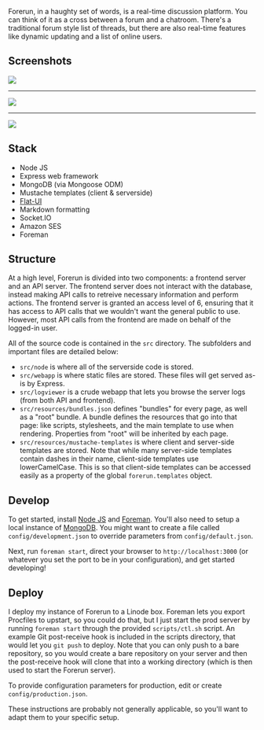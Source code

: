 Forerun, in a haughty set of words, is a real-time discussion platform. You can think of it as a cross between a forum and a chatroom. There's a traditional forum style list of threads, but there are also real-time features like dynamic updating and a list of online users.

Screenshots
---

![](https://raw.github.com/wcauchois/forerun/master/screenshots/splash_page.png)

---

![](https://raw.github.com/wcauchois/forerun/master/screenshots/home_page.png)

---

![](https://raw.github.com/wcauchois/forerun/master/screenshots/thread_reply_section.png)

Stack
---

- Node JS
- Express web framework
- MongoDB (via Mongoose ODM)
- Mustache templates (client & serverside)
- [Flat-UI](http://designmodo.github.io/Flat-UI/)
- Markdown formatting
- Socket.IO
- Amazon SES
- Foreman

Structure
---

At a high level, Forerun is divided into two components: a frontend server and an API server. The frontend server does not interact with the database, instead making API calls to retreive necessary information and perform actions. The frontend server is granted an access level of 6, ensuring that it has access to API calls that we wouldn't want the general public to use. However, most API calls from the frontend are made on behalf of the logged-in user.

All of the source code is contained in the `src` directory. The subfolders and important files are detailed below:

- `src/node` is where all of the serverside code is stored.
- `src/webapp` is where static files are stored. These files will get served as-is by Express.
- `src/logviewer` is a crude webapp that lets you browse the server logs (from both API and frontend).
- `src/resources/bundles.json` defines "bundles" for every page, as well as a "root" bundle. A bundle defines the resources that go into that page: like scripts, stylesheets, and the main template to use when rendering. Properties from "root" will be inherited by each page.
- `src/resources/mustache-templates` is where client and server-side templates are stored. Note that while many server-side templates contain dashes in their name, client-side templates use lowerCamelCase. This is so that client-side templates can be accessed easily as a property of the global `forerun.templates` object.

Develop
---

To get started, install [Node JS](http://nodejs.org/) and [Foreman](https://github.com/ddollar/foreman). You'll also need to setup a local instance of [MongoDB](http://www.mongodb.org/). You might want to create a file called `config/development.json` to override parameters from `config/default.json`.

Next, run `foreman start`, direct your browser to `http://localhost:3000` (or whatever you set the port to be in your configuration), and get started developing!

Deploy
---

I deploy my instance of Forerun to a Linode box. Foreman lets you export Procfiles to upstart, so you could do that, but I just start the prod server by running `foreman start` through the provided `scripts/ctl.sh` script. An example Git post-receive hook is included in the scripts directory, that would let you `git push` to deploy. Note that you can only push to a bare repository, so you would create a bare repository on your server and then the post-receive hook will clone that into a working directory (which is then used to start the Forerun server).

To provide configuration parameters for production, edit or create `config/production.json`.

These instructions are probably not generally applicable, so you'll want to adapt them to your specific setup.

